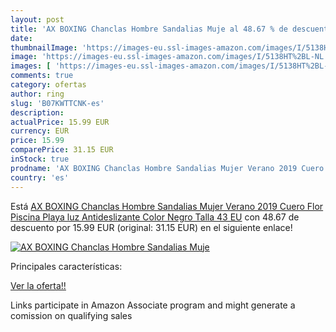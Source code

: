 ```yaml
---
layout: post
title: 'AX BOXING Chanclas Hombre Sandalias Muje al 48.67 % de descuento'
date: 
thumbnailImage: 'https://images-eu.ssl-images-amazon.com/images/I/5138HT%2BL-NL._SL200_.jpg'
image: 'https://images-eu.ssl-images-amazon.com/images/I/5138HT%2BL-NL._SL200_.jpg'
images: [ 'https://images-eu.ssl-images-amazon.com/images/I/5138HT%2BL-NL._SL200_.jpg' ]
comments: true
category: ofertas
author: ring
slug: 'B07KWTTCNK-es'
description:
actualPrice: 15.99 EUR
currency: EUR
price: 15.99
comparePrice: 31.15 EUR
inStock: true
prodname: 'AX BOXING Chanclas Hombre Sandalias Mujer Verano 2019 Cuero Flor Piscina Playa luz Antideslizante  Color Negro  Talla 43 EU'
country: 'es'
---
```


Está [AX BOXING Chanclas Hombre Sandalias Mujer Verano 2019 Cuero Flor Piscina Playa luz Antideslizante  Color Negro  Talla 43 EU](https://www.amazon.es/dp/B07KWTTCNK/?tag=tolees-21) con 48.67 de descuento por 15.99 EUR (original: 31.15 EUR) en el siguiente enlace!

[![AX BOXING Chanclas Hombre Sandalias Muje](https://images-eu.ssl-images-amazon.com/images/I/5138HT%2BL-NL._SL200_.jpg)](https://www.amazon.es/dp/B07KWTTCNK/?tag=tolees-21)

Principales características:


[Ver la oferta!!](https://www.amazon.es/dp/B07KWTTCNK/?tag=tolees-21)

Links participate in Amazon Associate program and might generate a comission on qualifying sales


